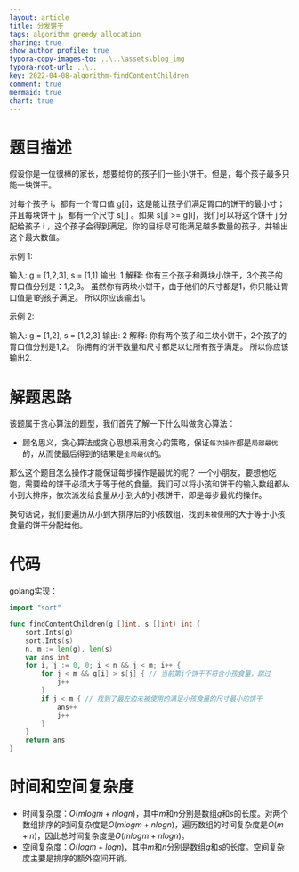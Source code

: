 ```yaml
---
layout: article
title: 分发饼干
tags: algorithm greedy allocation
sharing: true
show_author_profile: true
typora-copy-images-to: ..\..\assets\blog_img
typora-root-url: ..\..
key: 2022-04-08-algorithm-findContentChildren
comment: true
mermaid: true
chart: true
---
```


# 题目描述

假设你是一位很棒的家长，想要给你的孩子们一些小饼干。但是，每个孩子最多只能一块饼干。

对每个孩子 i，都有一个胃口值 g[i]，这是能让孩子们满足胃口的饼干的最小寸；并且每块饼干 j，都有一个尺寸 s[j] 。如果 s[j] >=
g[i]，我们可以将这个饼干 j 分配给孩子 i ，这个孩子会得到满足。你的目标尽可能满足越多数量的孩子，并输出这个最大数值。

示例 1:

输入: g = [1,2,3], s = [1,1]
输出: 1
解释:
你有三个孩子和两块小饼干，3个孩子的胃口值分别是：1,2,3。
虽然你有两块小饼干，由于他们的尺寸都是1，你只能让胃口值是1的孩子满足。
所以你应该输出1。

示例 2:

输入: g = [1,2], s = [1,2,3]
输出: 2
解释:
你有两个孩子和三块小饼干，2个孩子的胃口值分别是1,2。
你拥有的饼干数量和尺寸都足以让所有孩子满足。
所以你应该输出2.

# 解题思路

该题属于贪心算法的题型，我们首先了解一下什么叫做贪心算法：
- 顾名思义，贪心算法或贪心思想采用贪心的策略，保证`每次操作`都是`局部最优`的，从而使最后得到的结果是`全局最优`的。

那么这个题目怎么操作才能保证每步操作是最优的呢？
一个小朋友，要想他吃饱，需要给的饼干必须大于等于他的食量。我们可以将小孩和饼干的输入数组都从小到大排序，依次派发给食量从小到大的小孩饼干，即是每步最优的操作。

换句话说，我们要遍历从小到大排序后的小孩数组，找到`未被使用`的大于等于小孩食量的饼干分配给他。

# 代码

golang实现：
```go
import "sort"

func findContentChildren(g []int, s []int) int {
	sort.Ints(g)
	sort.Ints(s)
	n, m := len(g), len(s)
	var ans int
	for i, j := 0, 0; i < n && j < m; i++ {
		for j < m && g[i] > s[j] { // 当前第j个饼干不符合小孩食量，跳过
			j++
		}
		if j < m { // 找到了最左边未被使用的满足小孩食量的尺寸最小的饼干
			ans++
			j++
		}
	}
	return ans
}
```

# 时间和空间复杂度

- 时间复杂度：$O(mlogm+nlogn)$，其中$m$和$n$分别是数组$g$和$s$的长度。对两个数组排序的时间复杂度是$O(mlogm+nlogn)$，遍历数组的时间复杂度是$O(m+n)$，因此总时间复杂度是$O(mlogm+nlogn)$。
- 空间复杂度：$O(logm+logn)$，其中$m$和$n$分别是数组$g$和$s$的长度。空间复杂度主要是排序的额外空间开销。
